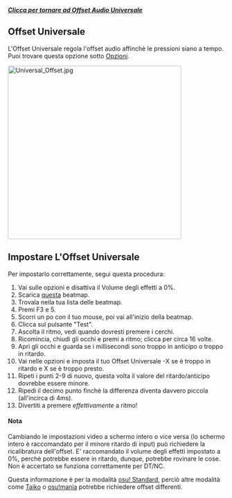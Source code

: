 ***[Clicca per tornare ad Offset Audio Universale](IT:Options#Universal_Audio_Offset "wikilink")***

Offset Universale
-----------------

L'Offset Universale regola l'offset audio affinchè le pressioni siano a tempo. Puoi trovare questa opzione sotto [Opzioni](IT:Options "wikilink").

<img src="Universal_Offset.jpg" title="Universal_Offset.jpg" alt="Universal_Offset.jpg" width="400" />

Impostare L'Offset Universale
-----------------------------

Per impostarlo correttamente, segui questa procedura:

1.  Vai sulle opzioni e disattiva il Volume degli effetti a 0%.
2.  Scarica [questa](https://osu.ppy.sh/s/4659) beatmap.
3.  Trovala nella tua lista delle beatmap.
4.  Premi F3 e 5.
5.  Scorri un po con il tuo mouse, poi vai all'inizio della beatmap.
6.  Clicca sul pulsante "Test".
7.  Ascolta il ritmo, vedi quando dovresti premere i cerchi.
8.  Ricomincia, chiudi gli occhi e premi a ritmo; clicca per circa 16 volte.
9.  Apri gli occhi e guarda se i millisecondi sono troppo in anticipo o troppo in ritardo.
10. Vai nelle opzioni e imposta il tuo Offset Universale -X se è troppo in ritardo e X se è troppo presto.
11. Ripeti i punti 2-9 di nuovo, questa volta il valore del ritardo/anticipo dovrebbe essere minore.
12. Ripedi il decimo punto finchè la differenza diventa davvero piccola (all'incirca di 4ms).
13. Divertiti a premere *effettivamente* a ritmo!

#### Nota

Cambiando le impostazioni video a schermo intero o vice versa (lo schermo intero è raccomandato per il minore ritardo di input) può richiedere la ricalibratura dell'offset. E' raccomandato il volume degli effetti impostato a 0%, perchè potrebbe essere in ritardo, dunque, potrebbe rovinare le cose. Non è accertato se funziona correttamente per DT/NC.

Questa informazione è per la modalità [osu! Standard](IT:Standard "wikilink"), perciò altre modalità come [Taiko](IT:Taiko "wikilink") o [osu!mania](IT:osu!mania "wikilink") potrebbe richiedere offset differenti.
